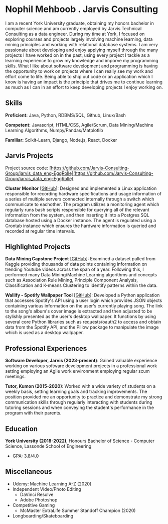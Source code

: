 # Nophil Mehboob . Jarvis Consulting

I am a recent York University graduate, obtaining my honors bachelor in computer science and am currently employed by Jarvis Technical Consulting as a data engineer. During my time at York, I focused on exploring courses and projects largely involving machine learning, data mining principles and working with relational database systems. I am very passionate about developing and enjoy applying myself through the many projects I have worked on in the past, using every project I tackle as a learning experience to grow my knowledge and imporve my programming skills. What I like about software development and programming is having the opportunity to work on projects where I can really see my work and effort come to life. Being able to ship out code or an application which I know is having an impact is the principle that drives me to continue learning as much as I can in an effort to keep developing projects I enjoy working on.

## Skills

**Proficient:** Java, Python, RDBMS/SQL, Github, Linux/Bash

**Competent:** Javascript, HTML/CSS, Agile/Scrum, Data Mining/Machine Learning Algorithms, Numpy/Pandas/Matplotlib

**Familiar:** Scikit-Learn, Django, Node.js, React, Docker

## Jarvis Projects

Project source code: [https://github.com/Jarvis-Consulting-Group/jarvis_data_eng-EggRolle](https://github.com/Jarvis-Consulting-Group/jarvis_data_eng-EggRolle)


**Cluster Monitor** [[GitHub](https://github.com/Jarvis-Consulting-Group/jarvis_data_eng-EggRolle/tree/master/linux_sql)]: Designed and implemented a Linux application responsible for recording hardware specifications and usage information of a series of multiple servers connected internally through a switch which communicate to eachother. The program utilizes a monitoring agent which regularly runs bash scripts responsible for querying all of the relevant information from the system, and then inserting it into a Postgres SQL database hosted using a Docker instance. The agent is regulated using a Crontab instance which ensures the hardware information is queried and recorded at regular time intervals.


## Highlighted Projects
**Data Mining Capstone Project** [[GitHub](https://github.com/EggRolle/Trending-Youtube-Analysis)]: Examined a dataset pulled from Kaggle providing thousands of data points containing information on trending Youtube videos across the span of a year. Following this, I performed many Data Mining/Machine Learning algorithms and concepts such as Association Rule Mining, Principle Component Analysis, Classification and K-means Clustering to identify patterns within the data.

**Wallify - Spotify Wallpaper Tool** [[GitHub](https://github.com/EggRolle/Wallify)]: Developed a Python application that accesses Spotify's API using a user login which provides JSON objects containing various information on the user's currently playing song. The link to the song's album's cover image is extracted and then adjusted to be stylishly presented as the user's desktop wallpaper. It functions by using several core Python libraries such as requests/oauth2 to access and obtain data from the Spotify API, and the Pillow package to manipulate the image which is used as a desktop wallpaper.


## Professional Experiences

**Software Developer, Jarvis (2023-present)**: Gained valuable experience working on various software development projects in a professional work setting employing an Agile work environment employing regular scum meetings.

**Tutor, Kumon (2015-2020)**: Worked with a wide variety of students on a weekly basis, setting learning goals and tracking improvements. The position provided me an opportunity to practice and demonstrate my strong communication skills through regularly interacting with students during tutoring sessions and when conveying the student's performance in the program with their parents.


## Education
**York University (2018-2022)**, Honours Bachelor of Science - Computer Science, Lassonde School of Engineering
- GPA: 3.8/4.0


## Miscellaneous
- Udemy: Machine Learning A-Z (2020)
- Independent Video/Photo Editing
  - DaVinci Resolve
  - Adobe Photoshop
- Competitive Gaming
  - McMaster ExtraLife Summer Standoff Champion (2020)
- Longboarding/Skateboarding
